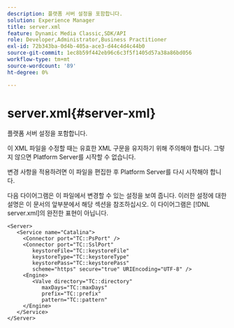 ```yaml
---
description: 플랫폼 서버 설정을 포함합니다.
solution: Experience Manager
title: server.xml
feature: Dynamic Media Classic,SDK/API
role: Developer,Administrator,Business Practitioner
exl-id: 72b343ba-0d4b-405a-ace3-d44c4d4c44b0
source-git-commit: 1ec8b59f442eb96c6c3f5f1405d57a38a86bd056
workflow-type: tm+mt
source-wordcount: '89'
ht-degree: 0%

---
```


# server.xml{#server-xml}

플랫폼 서버 설정을 포함합니다.

이 XML 파일을 수정할 때는 유효한 XML 구문을 유지하기 위해 주의해야 합니다. 그렇지 않으면 Platform Server를 시작할 수 없습니다.

변경 사항을 적용하려면 이 파일을 편집한 후 Platform Server를 다시 시작해야 합니다.

다음 다이어그램은 이 파일에서 변경할 수 있는 설정을 보여 줍니다. 이러한 설정에 대한 설명은 이 문서의 앞부분에서 해당 섹션을 참조하십시오. 이 다이어그램은 [!DNL server.xml]의 완전한 표현이 아닙니다.

```
<Server>
   <Service name="Catalina">
     <Connector port="TC::PsPort" />
     <Connector port="TC::SslPort"
        keystoreFile="TC::keystoreFile"
        keystoreType="TC::keystoreType"
        keystorePass="TC::keystorePass" 
        scheme="https" secure="true" URIEncoding="UTF-8" />
     <Engine>
        <Valve directory="TC::directory" 
           maxDays="TC::maxDays" 
           prefix="TC::prefix" 
           pattern="TC::pattern" 
     </Engine>  
   </Service>
</Server>
```
